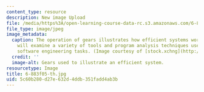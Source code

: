 ```yaml
---
content_type: resource
description: New image Upload
file: /media/https%3A/open-learning-course-data-rc.s3.amazonaws.com/6-883-program-analysis-fall-2005/5c60b280d27e632d4ddb351fadd4ab3b_6-883f05-th.jpg
file_type: image/jpeg
image_metadata:
  caption: The operation of gears illustrates how efficient systems work. This course
    will examine a variety of tools and program analysis techniques used to address
    software engineering tasks. (Image courtesy of [stock.xchng](http://www.freeimages.com/))
  credit: ''
  image-alt: Gears used to illustrate an efficient system.
resourcetype: Image
title: 6-883f05-th.jpg
uid: 5c60b280-d27e-632d-4ddb-351fadd4ab3b
---
```


